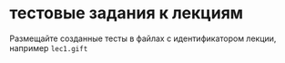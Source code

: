# тестовые задания к лекциям

Размещайте созданные тесты в файлах с идентификатором лекции, например ``lec1.gift``